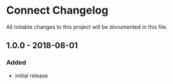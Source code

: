 # Connect Changelog

All notable changes to this project will be documented in this file.

## 1.0.0 - 2018-08-01
### Added
- Initial release
